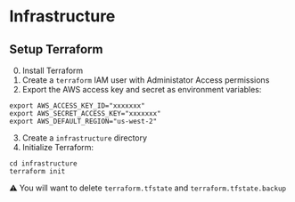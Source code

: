 # Infrastructure

## Setup Terraform
0. Install Terraform
1. Create a `terraform` IAM user with Administator Access permissions
2. Export the AWS access key and secret as environment variables:
```
export AWS_ACCESS_KEY_ID="xxxxxxx"
export AWS_SECRET_ACCESS_KEY="xxxxxxx"
export AWS_DEFAULT_REGION="us-west-2"
```
3. Create a `infrastructure` directory
4. Initialize Terraform:
```
cd infrastructure
terraform init
```
:warning: You will want to delete `terraform.tfstate` and `terraform.tfstate.backup`
